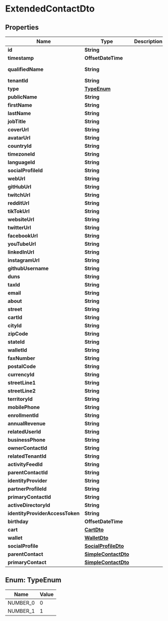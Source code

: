 

# ExtendedContactDto


## Properties

| Name | Type | Description | Notes |
|------------ | ------------- | ------------- | -------------|
|**id** | **String** |  |  [optional] |
|**timestamp** | **OffsetDateTime** |  |  [optional] |
|**qualifiedName** | **String** |  |  [optional] [readonly] |
|**tenantId** | **String** |  |  [optional] |
|**type** | [**TypeEnum**](#TypeEnum) |  |  [optional] |
|**publicName** | **String** |  |  [optional] |
|**firstName** | **String** |  |  [optional] |
|**lastName** | **String** |  |  [optional] |
|**jobTitle** | **String** |  |  [optional] |
|**coverUrl** | **String** |  |  [optional] |
|**avatarUrl** | **String** |  |  [optional] |
|**countryId** | **String** |  |  [optional] |
|**timezoneId** | **String** |  |  [optional] |
|**languageId** | **String** |  |  [optional] |
|**socialProfileId** | **String** |  |  [optional] |
|**webUrl** | **String** |  |  [optional] |
|**gitHubUrl** | **String** |  |  [optional] |
|**twitchUrl** | **String** |  |  [optional] |
|**redditUrl** | **String** |  |  [optional] |
|**tikTokUrl** | **String** |  |  [optional] |
|**websiteUrl** | **String** |  |  [optional] |
|**twitterUrl** | **String** |  |  [optional] |
|**facebookUrl** | **String** |  |  [optional] |
|**youTubeUrl** | **String** |  |  [optional] |
|**linkedInUrl** | **String** |  |  [optional] |
|**instagramUrl** | **String** |  |  [optional] |
|**githubUsername** | **String** |  |  [optional] |
|**duns** | **String** |  |  [optional] |
|**taxId** | **String** |  |  [optional] |
|**email** | **String** |  |  [optional] |
|**about** | **String** |  |  [optional] |
|**street** | **String** |  |  [optional] |
|**cartId** | **String** |  |  [optional] |
|**cityId** | **String** |  |  [optional] |
|**zipCode** | **String** |  |  [optional] |
|**stateId** | **String** |  |  [optional] |
|**walletId** | **String** |  |  [optional] |
|**faxNumber** | **String** |  |  [optional] |
|**postalCode** | **String** |  |  [optional] |
|**currencyId** | **String** |  |  [optional] |
|**streetLine1** | **String** |  |  [optional] |
|**streetLine2** | **String** |  |  [optional] |
|**territoryId** | **String** |  |  [optional] |
|**mobilePhone** | **String** |  |  [optional] |
|**enrollmentId** | **String** |  |  [optional] |
|**annualRevenue** | **String** |  |  [optional] |
|**relatedUserId** | **String** |  |  [optional] |
|**businessPhone** | **String** |  |  [optional] |
|**ownerContactId** | **String** |  |  [optional] |
|**relatedTenantId** | **String** |  |  [optional] |
|**activityFeedId** | **String** |  |  [optional] |
|**parentContactId** | **String** |  |  [optional] |
|**identityProvider** | **String** |  |  [optional] |
|**partnerProfileId** | **String** |  |  [optional] |
|**primaryContactId** | **String** |  |  [optional] |
|**activeDirectoryId** | **String** |  |  [optional] |
|**identityProviderAccessToken** | **String** |  |  [optional] |
|**birthday** | **OffsetDateTime** |  |  [optional] |
|**cart** | [**CartDto**](CartDto.md) |  |  [optional] |
|**wallet** | [**WalletDto**](WalletDto.md) |  |  [optional] |
|**socialProfile** | [**SocialProfileDto**](SocialProfileDto.md) |  |  [optional] |
|**parentContact** | [**SimpleContactDto**](SimpleContactDto.md) |  |  [optional] |
|**primaryContact** | [**SimpleContactDto**](SimpleContactDto.md) |  |  [optional] |



## Enum: TypeEnum

| Name | Value |
|---- | -----|
| NUMBER_0 | 0 |
| NUMBER_1 | 1 |



